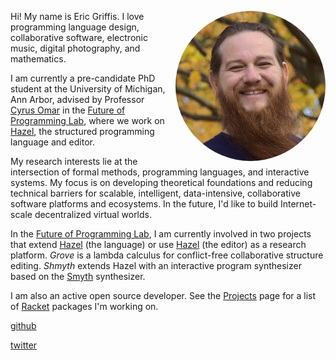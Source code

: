 <img style="float:right;width:2.5in;height:2.5in;border-radius:50%;margin-left:1em;"
     src="img/eric.jpg">

Hi! My name is Eric Griffis. I love programming language design, collaborative
software, electronic music, digital photography, and mathematics.

I am currently a pre-candidate PhD student at the University of Michigan, Ann
Arbor, advised by Professor [Cyrus Omar](https://web.eecs.umich.edu/~comar/)
in the [Future of Programming Lab](http://fplab.mplse.org/), where we work on
[Hazel](http://hazel.org/), the structured programming language and editor.

My research interests lie at the intersection of formal methods, programming
languages, and interactive systems. My focus is on developing theoretical
foundations and reducing technical barriers for scalable, intelligent,
data-intensive, collaborative software platforms and ecosystems. In the
future, I'd like to build Internet-scale decentralized virtual worlds.

In the [Future of Programming Lab](http://fplab.mplse.org/), I am currently
involved in two projects that extend [Hazel](http://hazel.org/) (the language)
or use [Hazel](http://hazel.org/) (the editor) as a research platform. *Grove*
is a lambda calculus for conflict-free collaborative structure editing.
*Shmyth* extends Hazel with an interactive program synthesizer based on the
[Smyth](https://github.com/UChicago-PL/smyth) synthesizer.

I am also an active open source developer. See the [Projects](/projects) page
for a list of [Racket](https://racket-lang.org/) packages I'm working on.

[github](https://github.com/dedbox)

[twitter](https://twitter.com/dedbox)
